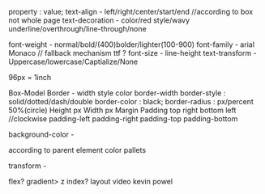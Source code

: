 property : value;
text-align - left/right/center/start/end //according to box not whole page
text-decoration - color/red style/wavy underline/overthrough/line-through/none

font-weight - normal/bold/(400)bolder/lighter(100-900)
font-family - arial Monaco // fallback mechanism ttf ?
font-size - 
line-height
text-transform - Uppercase/lowercase/Captialize/None


96px = 1inch

Box-Model
Border - width style color
border-width
border-style : solid/dotted/dash/double
border-color : black;
border-radius : px/percent  50%(circle)
Height px
Width  px
Margin
Padding top right bottom left //clockwise
padding-left
padding-right
padding-top
padding-bottom

background-color - 


according to parent element
color pallets

transform - 


flex? gradient> z index? layout video kevin powel 